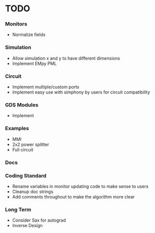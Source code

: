 # TODO

### Monitors
- Normalize fields

### Simulation
- Allow simulation x and y to have different dimensions
- Implement EMpy PML

### Circuit
- Implement multiple/custom ports
- Implement easy use with simphony by users for circuit compatibility

### GDS Modules
- Implement

### Examples
- MMI
- 2x2 power splitter
- Full circuit

### Docs

### Coding Standard
- Rename variables in monitor updating code to make sense to users
- Cleanup doc strings
- Add comments throughout to make the algorithm more clear

### Long Term
- Consider Sax for autograd
- Inverse Design
